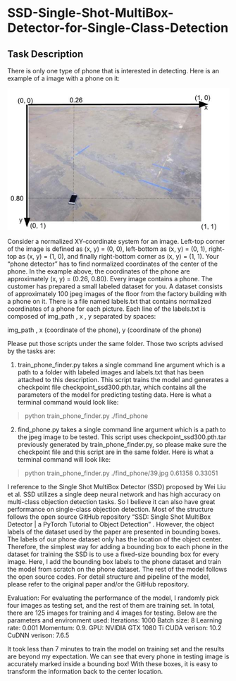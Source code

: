 # SSD-Single-Shot-MultiBox-Detector-for-Single-Class-Detection

## Task Description
There is only one type of phone that is interested in detecting. Here is an example of a image with a phone on it:

![img](/img/find_phone_example.jpg "Example")

Consider a normalized XY-coordinate system for an image. Left-top corner of the image is defined as (x, y) = (0, 0), 
left-bottom as (x, y) = (0, 1), right-top as (x, y) = (1, 0), and finally right-bottom corner as (x, y) = (1, 1). 
Your “phone detector” has to find normalized coordinates of the center of the phone. In the example above, the coordinates
 of the phone are approximately (x, y) = (0.26, 0.80). Every image contains a phone. The customer has prepared a small 
 labeled dataset for you. A dataset consists of approximately 100 jpeg images of the floor from the factory building 
 with a phone on it. There is a file named labels.txt that contains normalized coordinates of a phone for each picture.
Each line of the labels.txt is composed of img_path , x , y separated by spaces:


img_path , x (coordinate of the phone), y (coordinate of the phone)

Please put those scripts under the same folder. Those two scripts advised by the tasks are:
1) train_phone_finder.py takes a single command line argument which is a path to a folder with labeled images and labels.txt that has been attached to this description. This script trains the model and generates a checkpoint file checkpoint_ssd300.pth.tar, which contains all the parameters of the model for predicting testing data. Here is what a terminal command would look like:
> python train_phone_finder.py ./find_phone
2) find_phone.py takes a single command line argument which is a path to the jpeg image to be tested. This script uses checkpoint_ssd300.pth.tar previously generated by train_phone_finder.py, so please make sure the checkpoint file and this script are in the same folder. Here is what a terminal command will look like:
> python train_phone_finder.py ./find_phone/39.jpg
0.61358 0.33051

I reference to the Single Shot MultiBox Detector (SSD) proposed by Wei Liu et al.  SSD utilizes a single deep neural network and has high accuracy on multi-class objection detection tasks. So I believe it can also have great performance on single-class objection detection. 
Most of the structure follows the open source GitHub repository “SSD: Single Shot MultiBox Detector | a PyTorch Tutorial to Object Detection”  . However, the object labels of the dataset used by the paper are presented in bounding boxes. The labels of our phone dataset only has the location of the object center. Therefore, the simplest way for adding a bounding box to each phone in the dataset for training the SSD is to use a fixed-size bounding box for every image. Here, I add the bounding box labels to the phone dataset and train the model from scratch on the phone dataset. The rest of the model follows the open source codes. For detail structure and pipeline of the model, please refer to the original paper and/or the GitHub repository.

Evaluation:
For evaluating the performance of the model, I randomly pick four images as testing set, and the rest of them are training set. In total, there are 125 images for training and 4 images for testing. Below are the parameters and environment used:
Iterations: 1000
Batch size: 8
Learning rate: 0.001
Momentum: 0.9.
GPU: NVIDIA GTX 1080 Ti
CUDA verison: 10.2
CuDNN verison: 7.6.5

It took less than 7 minutes to train the model on training set and the results are beyond my expectation. We can see that every phone in testing image is accurately marked inside a bounding box! With these boxes, it is easy to transform the information back to the center location.
